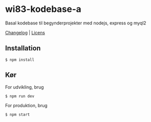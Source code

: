 # wi83-kodebase-a
Basal kodebase til begynderprojekter med nodejs, express og myql2

[Changelog](CHANGELOG.md) | [Licens](LICENSE)

## Installation
`$ npm install`

## Kør
For udvikling, brug

`$ npm run dev`

For produktion, brug

`$ npm start`